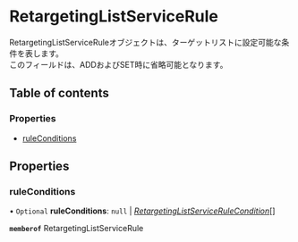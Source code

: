 # RetargetingListServiceRule


<div lang=\"ja\"> RetargetingListServiceRuleオブジェクトは、ターゲットリストに設定可能な条件を表します。<br> このフィールドは、ADDおよびSET時に省略可能となります。 </div> 

## Table of contents

### Properties

- [ruleConditions](retargetinglistservicerule.md#ruleconditions)

## Properties

### ruleConditions

• `Optional` **ruleConditions**: ``null`` \| [*RetargetingListServiceRuleCondition*](retargetinglistservicerulecondition.md)[]

**`memberof`** RetargetingListServiceRule
